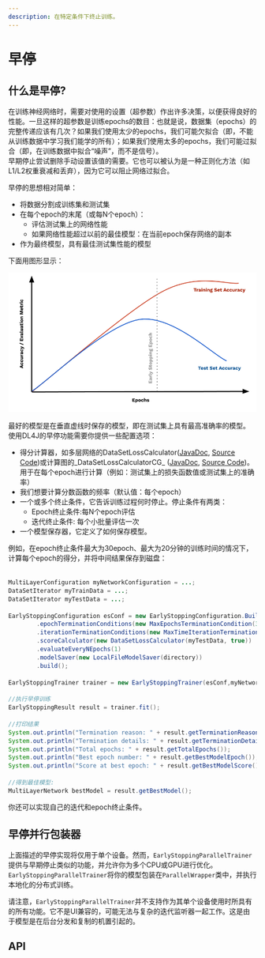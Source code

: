 ```yaml
---
description: 在特定条件下终止训练。
---
```


# 早停

## 什么是早停?

在训练神经网络时，需要对使用的设置（超参数）作出许多决策，以便获得良好的性能。一旦这样的超参数是训练epochs的数目：也就是说，数据集（epochs）的完整传递应该有几次？如果我们使用太少的epochs，我们可能欠拟合（即，不能从训练数据中学习我们能学的所有）；如果我们使用太多的epochs，我们可能过拟合（即，在训练数据中拟合“噪声”，而不是信号）。  
早期停止尝试删除手动设置该值的需要。它也可以被认为是一种正则化方法（如L1/L2权重衰减和丢弃），因为它可以阻止网络过拟合。

早停的思想相对简单：

* 将数据分割成训练集和测试集
* 在每个epoch的末尾（或每N个epoch）：
  * 评估测试集上的网络性能
  * 如果网络性能超过以前的最佳模型：在当前epoch保存网络的副本
* 作为最终模型，具有最佳测试集性能的模型

下面用图形显示：

![](../.gitbook/assets/image%20%282%29.png)

最好的模型是在垂直虚线时保存的模型，即在测试集上具有最高准确率的模型。  
使用DL4J的早停功能需要你提供一些配置选项：

* 得分计算器，如多层网络的DataSetLossCalculator\([JavaDoc](https://deeplearning4j.org/api/latest/org/deeplearning4j/earlystopping/scorecalc/DataSetLossCalculator.html), [Source Code](https://github.com/deeplearning4j/deeplearning4j/blob/c152293ef8d1094c281f5375ded61ff5f8eb6587/deeplearning4j-core/src/main/java/org/deeplearning4j/earlystopping/scorecalc/DataSetLossCalculator.java)\)或计算图的_DataSetLossCalculatorCG_ \([JavaDoc](https://deeplearning4j.org/api/latest/org/deeplearning4j/earlystopping/scorecalc/DataSetLossCalculatorCG.html), [Source Code](https://github.com/deeplearning4j/deeplearning4j/blob/c152293ef8d1094c281f5375ded61ff5f8eb6587/deeplearning4j-core/src/main/java/org/deeplearning4j/earlystopping/scorecalc/DataSetLossCalculatorCG.java)\)。用于在每个epoch进行计算（例如：测试集上的损失函数值或测试集上的准确率）
* 我们想要计算分数函数的频率（默认值：每个epoch）
* 一个或多个终止条件，它告诉训练过程何时停止。停止条件有两类：
  * Epoch终止条件:每N个epoch评估
  * 迭代终止条件: 每个小批量评估一次 
* 一个模型保存器，它定义了如何保存模型。

例如，在epoch终止条件最大为30epoch、最大为20分钟的训练时间的情况下，计算每个epoch的得分，并将中间结果保存到磁盘：

```java

MultiLayerConfiguration myNetworkConfiguration = ...;
DataSetIterator myTrainData = ...;
DataSetIterator myTestData = ...;

EarlyStoppingConfiguration esConf = new EarlyStoppingConfiguration.Builder()
		.epochTerminationConditions(new MaxEpochsTerminationCondition(30))
		.iterationTerminationConditions(new MaxTimeIterationTerminationCondition(20, TimeUnit.MINUTES))
		.scoreCalculator(new DataSetLossCalculator(myTestData, true))
        .evaluateEveryNEpochs(1)
		.modelSaver(new LocalFileModelSaver(directory))
		.build();

EarlyStoppingTrainer trainer = new EarlyStoppingTrainer(esConf,myNetworkConfiguration,myTrainData);

//执行早停训练
EarlyStoppingResult result = trainer.fit();

//打印结果
System.out.println("Termination reason: " + result.getTerminationReason());
System.out.println("Termination details: " + result.getTerminationDetails());
System.out.println("Total epochs: " + result.getTotalEpochs());
System.out.println("Best epoch number: " + result.getBestModelEpoch());
System.out.println("Score at best epoch: " + result.getBestModelScore());

//得到最佳模型:
MultiLayerNetwork bestModel = result.getBestModel();

```

你还可以实现自己的迭代和epoch终止条件。

## 早停并行包装器

上面描述的早停实现将仅用于单个设备。然而，`EarlyStoppingParallelTrainer`提供与早期停止类似的功能，并允许你为多个CPU或GPU进行优化。`EarlyStoppingParallelTrainer`将你的模型包装在`ParallelWrapper`类中，并执行本地化的分布式训练。

请注意，`EarlyStoppingParallelTrainer`并不支持作为其单个设备使用时所具有的所有功能。它不是UI兼容的，可能无法与复杂的迭代监听器一起工作。这是由于模型是在后台分发和复制的机置引起的。

## API

